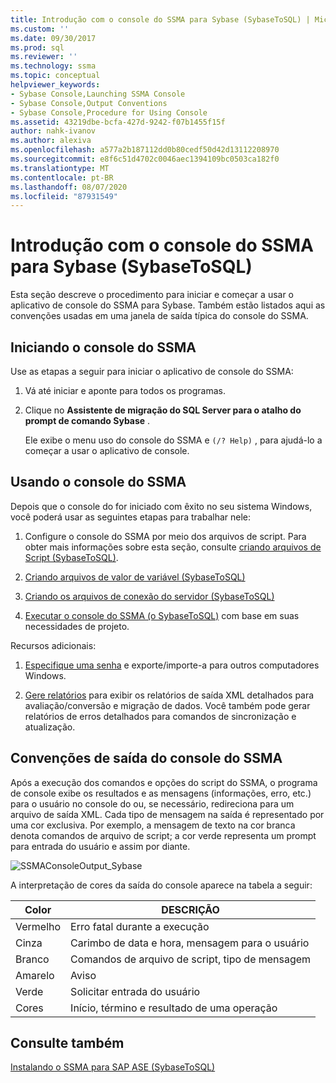 ```yaml
---
title: Introdução com o console do SSMA para Sybase (SybaseToSQL) | Microsoft Docs
ms.custom: ''
ms.date: 09/30/2017
ms.prod: sql
ms.reviewer: ''
ms.technology: ssma
ms.topic: conceptual
helpviewer_keywords:
- Sybase Console,Launching SSMA Console
- Sybase Console,Output Conventions
- Sybase Console,Procedure for Using Console
ms.assetid: 43219dbe-bcfa-427d-9242-f07b1455f15f
author: nahk-ivanov
ms.author: alexiva
ms.openlocfilehash: a577a2b187112dd0b80cedf50d42d13112208970
ms.sourcegitcommit: e8f6c51d4702c0046aec1394109bc0503ca182f0
ms.translationtype: MT
ms.contentlocale: pt-BR
ms.lasthandoff: 08/07/2020
ms.locfileid: "87931549"
---
```

# <a name="getting-started-with-the-ssma-for-sybase-console-sybasetosql"></a>Introdução com o console do SSMA para Sybase (SybaseToSQL)
Esta seção descreve o procedimento para iniciar e começar a usar o aplicativo de console do SSMA para Sybase. Também estão listados aqui as convenções usadas em uma janela de saída típica do console do SSMA.  
  
## <a name="launching-the-ssma-console"></a>Iniciando o console do SSMA  
Use as etapas a seguir para iniciar o aplicativo de console do SSMA:  
  
1.  Vá até iniciar e aponte para todos os programas.  
  
2.  Clique no **Assistente de migração do SQL Server para o atalho do prompt de comando Sybase** .  
  
    Ele exibe o menu uso do console do SSMA e `(/? Help)` , para ajudá-lo a começar a usar o aplicativo de console.  
  
## <a name="using-the-ssma-console"></a>Usando o console do SSMA  
Depois que o console do for iniciado com êxito no seu sistema Windows, você poderá usar as seguintes etapas para trabalhar nele:  
  
1.  Configure o console do SSMA por meio dos arquivos de script. Para obter mais informações sobre esta seção, consulte [criando arquivos de Script &#40;SybaseToSQL&#41;](../../ssma/sybase/creating-script-files-sybasetosql.md).  
  
2.  [Criando arquivos de valor de variável &#40;SybaseToSQL&#41;](../../ssma/sybase/creating-variable-value-files-sybasetosql.md)  
  
3.  [Criando os arquivos de conexão do servidor &#40;SybaseToSQL&#41;](../../ssma/sybase/creating-the-server-connection-files-sybasetosql.md)  
  
4.  [Executar o console do SSMA &#40;o SybaseToSQL&#41;](../../ssma/sybase/executing-the-ssma-console-sybasetosql.md) com base em suas necessidades de projeto. 
  
Recursos adicionais:  
  
1.  [Especifique uma senha](managing-passwords-sybasetosql.md) e exporte/importe-a para outros computadores Windows.  
  
2.  [Gere relatórios](generating-reports-sybasetosql.md) para exibir os relatórios de saída XML detalhados para avaliação/conversão e migração de dados. Você também pode gerar relatórios de erros detalhados para comandos de sincronização e atualização.  
  
## <a name="ssma-console-output-conventions"></a>Convenções de saída do console do SSMA  
Após a execução dos comandos e opções do script do SSMA, o programa de console exibe os resultados e as mensagens (informações, erro, etc.) para o usuário no console do ou, se necessário, redireciona para um arquivo de saída XML. Cada tipo de mensagem na saída é representado por uma cor exclusiva. Por exemplo, a mensagem de texto na cor branca denota comandos de arquivo de script; a cor verde representa um prompt para entrada do usuário e assim por diante.  
  
![SSMAConsoleOutput_Sybase](../../ssma/sybase/media/ssmaconsoleoutput_sybase.JPG "SSMAConsoleOutput_Sybase")  
  
A interpretação de cores da saída do console aparece na tabela a seguir:  
  
|Color|DESCRIÇÃO|  
|---------|---------------|  
|Vermelho|Erro fatal durante a execução|  
|Cinza|Carimbo de data e hora, mensagem para o usuário|  
|Branco|Comandos de arquivo de script, tipo de mensagem|  
|Amarelo|Aviso|  
|Verde|Solicitar entrada do usuário|  
|Cores|Início, término e resultado de uma operação|  
  
## <a name="see-also"></a>Consulte também  
[Instalando o SSMA para SAP ASE &#40;SybaseToSQL&#41;](../../ssma/sybase/installing-ssma-for-sybase-sybasetosql.md)  
